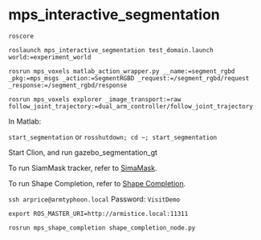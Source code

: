 # mps_interactive_segmentation


```roscore```

```roslaunch mps_interactive_segmentation test_domain.launch world:=experiment_world```

```rosrun mps_voxels matlab_action_wrapper.py __name:=segment_rgbd _pkg:=mps_msgs _action:=SegmentRGBD _request:=/segment_rgbd/request _response:=/segment_rgbd/response```

```rosrun mps_voxels explorer _image_transport:=raw follow_joint_trajectory:=dual_arm_controller/follow_joint_trajectory```

In Matlab:

```start_segmentation```
or
```rosshutdown; cd ~; start_segmentation```

Start Clion, and run gazebo_segmentation_gt

To run SiamMask tracker, refer to [SimaMask](https://github.com/UM-ARM-Lab/SiamMask).

To run Shape Completion, refer to [Shape Completion](https://github.com/UM-ARM-Lab/mps_shape_completion). 

```ssh arprice@armtyphoon.local``` Password: `VisitDemo`

```export ROS_MASTER_URI=http://armistice.local:11311```

```rosrun mps_shape_completion shape_completion_node.py```